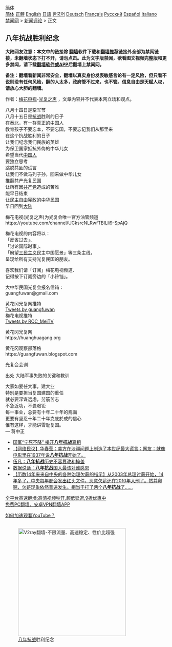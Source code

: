  <!-- 面包屑导航 --> <div class="breadcrumb"><!-- GTranslate: https://gtranslate.io/ -->  <div class="switcher notranslate">  <div class="selected">  <a href="#" onclick="return false;"> 简体</a>  </div>  <div class="option">  <a href="https://www.bannedbook.org" onclick="doGTranslate('zh-CN|zh-CN');jQuery('div.switcher div.selected a').html(jQuery(this).html());return false;" title="简体中文" class="nturl selected"> 简体</a>  <a href="https://www.bannedbook.org/zh-tw/" onclick="doGTranslate('zh-CN|zh-TW');jQuery('div.switcher div.selected a').html(jQuery(this).html());return false;" title="繁體中文" class="nturl"> 正體</a>  <a href="https://www.bannedbook.org/en/" onclick="doGTranslate('zh-CN|en');jQuery('div.switcher div.selected a').html(jQuery(this).html());return false;" title="English" class="nturl"> English</a>  <a href="https://www.bannedbook.org/ja/" onclick="doGTranslate('zh-CN|ja');jQuery('div.switcher div.selected a').html(jQuery(this).html());return false;" title="日本語" class="nturl"> 日語</a>  <a href="https://www.bannedbook.org/ko/" onclick="doGTranslate('zh-CN|ko');jQuery('div.switcher div.selected a').html(jQuery(this).html());return false;" title="한국어" class="nturl"> 한국어</a>  <a href="https://www.bannedbook.org/de/" onclick="doGTranslate('zh-CN|de');jQuery('div.switcher div.selected a').html(jQuery(this).html());return false;" title="Deutsch" class="nturl"> Deutsch</a>  <a href="https://www.bannedbook.org/fr/" onclick="doGTranslate('zh-CN|fr');jQuery('div.switcher div.selected a').html(jQuery(this).html());return false;" title="Français" class="nturl"> Français</a>  <a href="https://www.bannedbook.org/ru/" onclick="doGTranslate('zh-CN|ru');jQuery('div.switcher div.selected a').html(jQuery(this).html());return false;" title="Русский" class="nturl"> Русский</a>  <a href="https://www.bannedbook.org/es/" onclick="doGTranslate('zh-CN|es');jQuery('div.switcher div.selected a').html(jQuery(this).html());return false;" title="Español" class="nturl"> Español</a>  <a href="https://www.bannedbook.org/it/" onclick="doGTranslate('zh-CN|it');jQuery('div.switcher div.selected a').html(jQuery(this).html());return false;" title="Italiano" class="nturl"> Italiano</a>  </div>  </div>      <div class='breadcrumb-sub'><!-- Breadcrumb NavXT 6.3.0 --> <a href="https://www.bannedbook.org/" class="home">禁闻网</a> &gt; <a href="https://www.bannedbook.org/bnews/comments/" class="category">新闻评论</a> &gt; 正文</div></div><h2>八年抗战胜利纪念</h2> <p class="notice"><b>大陆网友注意：本文中的链接除 <a href="https://github.com/bannedbook/fanqiang" >翻墙</a>软件下载和<a href="https://github.com/killgcd/justmysocks/blob/master/README.md">翻墙推荐</a>链接外全部为禁网链接，未翻墙状态下打不开，请勿点击。此为文字版禁闻，欲看图文视频完整版和更多禁闻，请下载<a href="https://github.com/bannedbook/fanqiang">翻墙软件或APP</a>后翻墙上禁闻网。</p><p>备注：翻墙看新闻非常安全，翻墙以真实身份发表敏感言论有一定风险，但只看不说则没有任何风险，翻的人太多，政府管不过来，也不管。信息自由是天赋人权，请放心大胆的翻墙。</b></p>  <div class="entry"> <p>作者：<a href="https://www.bannedbook.org/bnews/tag/%e6%a2%85%e8%8a%b1%e7%94%b5%e8%a7%86/" class="st_tag internal_tag" rel="tag" title="标签 梅花电视 下的日志">梅花电视</a>-<a href="https://www.bannedbook.org/bnews/tag/%e5%85%89%e5%a4%8d%e4%b9%8b%e5%a3%b0/" class="st_tag internal_tag" rel="tag" title="标签 光复之声 下的日志">光复之声</a> ，文章内容并不代表本网立场和观点。</p> <figure></figure> <p>八月十四日是空军节<br /> 八月十五日是<a href="https://www.bannedbook.org/bnews/tag/%e6%8a%97%e6%88%98/" class="st_tag internal_tag" rel="tag" title="标签 抗战 下的日志">抗战</a>胜利的日子<br /> 在泰北，有一群真正的<span class='wp_keywordlink_affiliate'><a href="https://www.bannedbook.org/" title="中国" target="_blank">中国</a></span>人<br /> 教育孩子不要忘本，不要忘国，不要忘记我们从那里来<br /> 在这个抗战胜利的日子<br /> 让我们纪念我们民族的英雄<br /> 为保卫国家抵抗外侮的中华儿女<br /> 希望当代<a href="https://www.bannedbook.org/bnews/tag/%e4%b8%ad%e5%9b%bd%e4%ba%ba/" class="st_tag internal_tag" rel="tag" title="标签 中国人 下的日志">中国人</a><br /> 要独立思考<br /> 跳脱共匪的谎言<br /> 让我们不做马列子孙，回来做中华儿女<br /> 推翻共产光复民国<br /> 让所有因<a href="https://www.bannedbook.org/bnews/tag/%e5%85%b1%e4%ba%a7%e5%85%9a/" class="st_tag internal_tag" rel="tag" title="标签 共产党 下的日志">共产党</a>造成的苦难<br /> 能早日结束<br /> 让<a href="https://www.bannedbook.org/bnews/tag/%e6%b0%91%e4%b8%bb%e8%87%aa%e7%94%b1/" class="st_tag internal_tag" rel="tag" title="标签 民主自由 下的日志">民主自由</a>宪政的<a href="https://www.bannedbook.org/bnews/tag/%e4%b8%ad%e5%8d%8e%e6%b0%91%e5%9b%bd/" class="st_tag internal_tag" rel="tag" title="标签 中华民国 下的日志">中华民国</a><br /> 早日回到<span class='wp_keywordlink_affiliate'><a href="https://www.bannedbook.org/" title="大陆" target="_blank">大陆</a></span></p> <p>梅花电视(光复之声)为光复会唯一官方油管频道<br /> https://youtube.com/channel/UCksrcNLRwfTBILli9-SpAjQ</p>  <p>梅花电视的内容将以：<br /> 「反省过去」、<br /> 「讨论国际时事」、<br /> 「盼望<span class='wp_keywordlink'><a href="https://www.bannedbook.org/forum2/topic3456.html" title="孙中山《三民主义》" target="_blank">三民主义</a></span>民主中国愿景」等三条主线，<br /> 呈现给所有支持光复民国的朋友。</p> <p>喜欢我们请「订阅」梅花电视频道、<br /> 记得按下订阅旁边的「小铃铛」。</p> <p>大中华民国光复会报名信箱：<br /> guangfuwan@gmail.com</p>  <p>黄花冈光复网推特<br /> <a class="twitter-timeline" data-width="500" data-height="750" data-dnt="true" href="https://twitter.com/guangfuwan?ref_src=twsrc%5Etfw">Tweets by guangfuwan</a><br /> 梅花电视推特<br /> <a class="twitter-timeline" data-width="500" data-height="750" data-dnt="true" href="https://twitter.com/ROC_MeiTV?ref_src=twsrc%5Etfw">Tweets by ROC_MeiTV</a></p> <p>黄花冈光复网<br /> https://huanghuagang.org</p> <p>黄花冈观察部落格<br /> https://guangfuwan.blogspot.com</p>  <p>光复会会训</p> <p>出处 大陆军事失败的关键和教训</p> <p>大家如要任大事，建大业<br /> 特别是要担当复国建国的重任<br /> 就必要深谋远虑，劳筋苦志<br /> 不急近功，不畏艰钜<br /> 每一事业，总要有十年二十年的规画<br /> 更要有坚忍十年二十年克底於成的信心<br /> 惟有这样，才能讲雪耻复国。<br /> &#8212; 蒋中正</p>  <ul class='op-related-articles' title='相关阅读'> <li><a href='https://www.bannedbook.org/bnews/comments/20200725/1366094.html' target='_blank'>国军“宁死不降” 揭开<b>八年抗战</b>真相</a></li> <li><a href='https://www.bannedbook.org/bnews/baitai/20200717/1362409.html' target='_blank'>【网络民议】华春莹：美方在涉疆问题上制造了本世纪最大谎言；网友：就像电影里在1937年说<b>八年抗战</b>开始了。</a></li> <li><a href='https://www.bannedbook.org/bnews/lifebaike/20200613/1343892.html' target='_blank'>伍凡：<b>八年抗战</b>历史不容篡改和掩盖</a></li> <li><a href='https://www.bannedbook.org/bnews/lifebaike/20200111/1256884.html' target='_blank'>数据说话：<b>八年抗战</b>国人最该对谁感恩</a></li> <li><a href='https://www.bannedbook.org/bnews/renquan/xgmyd/20181003/1045643.html' target='_blank'>【历数14年来来自中央的各种治理欠薪的指示】从2003年总理讨薪开始，14年多了，中央每年都会发出红头文件，恶意欠薪还在2010年入刑了。然并卵啊，欠薪现象依然普遍发生。相当于打了两个<b>八年抗战</b>了……</a></li> </ul> <p class="texttj"> <a href="https://github.com/bannedbook/fanqiang/wiki/V2ray%E6%9C%BA%E5%9C%BA" target="_blank">全平台高速翻墙:高清视频秒开,超低延迟,9折优惠中</a><br/> <a href="https://github.com/bannedbook/fanqiang/wiki/%E7%A6%81%E9%97%BB%E7%BD%91%E5%AE%89%E5%8D%93%E7%BF%BB%E5%A2%99%E6%96%B0%E9%97%BBAPP" target="_blank">免费PC翻墙、安卓VPN翻墙APP</a></p><p><a href="https://www.bannedbook.org/bnews/topimagenews/20180409/925596.html" target="_blank" rel="noopener">如何加速观看YouTube？ </a></p> <figure class="op-interactive"><br/><a href="https://github.com/bannedbook/fanqiang/wiki/V2ray%E6%9C%BA%E5%9C%BA"><img src="https://raw.githubusercontent.com/bannedbook/fanqiang/master/v2ss/images/v2free.jpg" width="336" alt="V2ray翻墙-不限流量、高速稳定、性价比超强"></a><br/><figcaption><a href="https://www.bannedbook.org/bnews/tag/%E5%85%AB%E5%B9%B4%E6%8A%97%E6%88%98/" class="st_tag internal_tag" rel="tag" title="标签 八年抗战 下的日志">八年抗战</a>胜利纪念</figcaption></figure> </p><a name='sharetosocial'></a>  <div style="margin-bottom:5px;padding-bottom:5px;clear:both"> <div id="archive-pix-1" class="banner-ads"> <!-- AuctionX Display platform tag START --> <div id="26318x728x90x621x_ADSLOT2" clicktrack="%%CLICK_URL_ESC%%"></div> <!-- AuctionX Display platform tag END --> </div> <div id="archive-pix-2" class="banner-ads"> <!-- AuctionX Display platform tag START --> <div id="26315x300x250x621x_ADSLOT2" clicktrack="%%CLICK_URL_ESC%%"></div> <!-- AuctionX Display platform tag END --> </div> </div>  <div id="archive-pix-1" class="banner-ads"> <!-- AuctionX Display platform tag START --> <div id="26318x728x90x621x_ADSLOT3" clicktrack="%%CLICK_URL_ESC%%"></div> <!-- AuctionX Display platform tag END --> </div> </div><!--END ENTRY--> 
